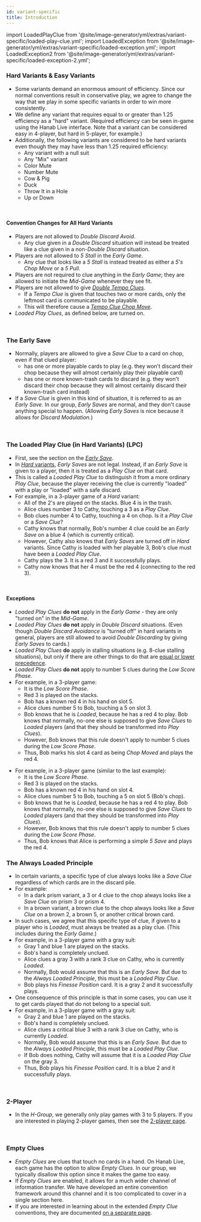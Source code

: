 ```yaml
---
id: variant-specific
title: Introduction
---
```


import LoadedPlayClue from '@site/image-generator/yml/extras/variant-specific/loaded-play-clue.yml';
import LoadedException from '@site/image-generator/yml/extras/variant-specific/loaded-exception.yml';
import LoadedException2 from '@site/image-generator/yml/extras/variant-specific/loaded-exception-2.yml';

### Hard Variants & Easy Variants

- Some variants demand an enormous amount of efficiency. Since our normal conventions result in conservative play, we agree to change the way that we play in some specific variants in order to win more consistently.
- We define any variant that requires equal to or greater than 1.25 efficiency as a "hard" variant. (Required efficiency can be seen in-game using the Hanab Live interface. Note that a variant can be considered easy in 4-player, but hard in 5-player, for example.)
- Additionally, the following variants are considered to be hard variants even though they may have less than 1.25 required efficiency:
  - Any variant with a null suit
  - Any "Mix" variant
  - Color Mute
  - Number Mute
  - Cow & Pig
  - Duck
  - Throw It in a Hole
  - Up or Down

<br />

#### Convention Changes for All Hard Variants

- Players are not allowed to *Double Discard Avoid*.
  - Any clue given in a *Double Discard* situation will instead be treated like a clue given in a non-*Double Discard* situation.
- Players are not allowed to *5 Stall* in the *Early Game*.
  - Any clue that looks like a *5 Stall* is instead treated as either a *5's Chop Move* or a *5 Pull*.
- Players are not required to clue anything in the *Early Game*; they are allowed to initiate the *Mid-Game* whenever they see fit.
- Players are not allowed to give [*Double Tempo Clues*](level-6.md#the-valuable-tempo-clue).
  - If a *Tempo Clue* is given that touches two or more cards, only the leftmost card is communicated to be playable.
  - This will therefore cause a [*Tempo Clue Chop Move*](level-6.md#the-tempo-clue-chop-move-tccm).
- *Loaded Play Clues*, as defined below, are turned on.

<br />

### The Early Save

- Normally, players are allowed to give a *Save Clue* to a card on chop, even if that clued player:
  - has one or more playable cards to play (e.g. they won't discard their chop because they will almost certainly play their playable card)
  - has one or more known-trash cards to discard (e.g. they won't discard their chop because they will almost certainly discard their known-trash card instead)
- If a *Save Clue* is given in this kind of situation, it is referred to as an *Early Save*. In our group, *Early Saves* are normal, and they don't cause anything special to happen. (Allowing *Early Saves* is nice because it allows for *Discard Modulation.*)

<br />

### The Loaded Play Clue (in Hard Variants) (LPC)

- First, see the section on the *[Early Save](#the-early-save)*.
- In [*Hard* variants](#hard-variants--easy-variants), *Early Saves* are not legal. Instead, if an *Early Save* is given to a player, then it is treated as a *Play Clue* on that card.
- This is called a *Loaded Play Clue* to distinguish it from a more ordinary *Play Clue*, because the player receiving the clue is currently "loaded" with a play or "loaded" with a safe discard.
- For example, in a 3-player game of a *Hard* variant:
  - All of the 2's are played on the stacks. Blue 4 is in the trash.
  - Alice clues number 3 to Cathy, touching a 3 as a *Play Clue*.
  - Bob clues number 4 to Cathy, touching a 4 on chop. Is it a *Play Clue* or a *Save Clue*?
  - Cathy knows that normally, Bob's number 4 clue could be an *Early Save* on a blue 4 (which is currently critical).
  - However, Cathy also knows that *Early Saves* are turned off in *Hard* variants. Since Cathy is loaded with her playable 3, Bob's clue must have been a *Loaded Play Clue*.
  - Cathy plays the 3. It is a red 3 and it successfully plays.
  - Cathy now knows that her 4 must be the red 4 (connecting to the red 3).

<LoadedPlayClue />

<br />

#### Exceptions

- *Loaded Play Clues* **do not** apply in the *Early Game* - they are only "turned on" in the *Mid-Game*.
- *Loaded Play Clues* **do not** apply in *Double Discard* situations. (Even though *Double Discard Avoidance* is "turned off" in hard variants in general, players are still allowed to avoid *Double Discarding* by giving *Early Saves* to cards.)
- *Loaded Play Clues* **do** apply in stalling situations (e.g. 8-clue stalling situations), but only if there are other things to do that are [equal or lower precedence](level-8.md#allowable-stall-clues-stall-table).
- *Loaded Play Clues* **do not** apply to number 5 clues during the *Low Score Phase*.
- For example, in a 3-player game:
  - It is the *Low Score Phase*.
  - Red 3 is played on the stacks.
  - Bob has a known red 4 in his hand on slot 5.
  - Alice clues number 5 to Bob, touching a 5 on slot 3.
  - Bob knows that he is *Loaded*, because he has a red 4 to play. Bob knows that normally, no-one else is supposed to give *Save Clues* to *Loaded* players (and that they should be transformed into *Play Clues*).
  - However, Bob knows that this rule doesn't apply to number 5 clues during the *Low Score Phase*.
  - Thus, Bob marks his slot 4 card as being *Chop Moved* and plays the red 4.

<LoadedException />

- For example, in a 3-player game (similar to the last example):
  - It is the *Low Score Phase*.
  - Red 3 is played on the stacks.
  - Bob has a known red 4 in his hand on slot 4.
  - Alice clues number 5 to Bob, touching a 5 on slot 5 (Bob's chop).
  - Bob knows that he is *Loaded*, because he has a red 4 to play. Bob knows that normally, no-one else is supposed to give *Save Clues* to *Loaded* players (and that they should be transformed into *Play Clues*).
  - However, Bob knows that this rule doesn't apply to number 5 clues during the *Low Score Phase*.
  - Thus, Bob knows that Alice is performing a simple *5 Save* and plays the red 4.

<LoadedException2 />

### The Always Loaded Principle

- In certain variants, a specific type of clue always looks like a *Save Clue* regardless of which cards are in the discard pile.
- For example:
  - In a dark prism variant, a 3 or 4 clue to the chop always looks like a *Save Clue* on prism 3 or prism 4.
  - In a brown variant, a brown clue to the chop always looks like a *Save Clue* on a brown 2, a brown 5, or another critical brown card.
- In such cases, we agree that this specific type of clue, if given to a player who is *Loaded*, must always be treated as a play clue. (This includes during the *Early Game*.)
- For example, in a 3-player game with a gray suit:
  - Gray 1 and blue 1 are played on the stacks.
  - Bob's hand is completely unclued.
  - Alice clues a gray 3 with a rank 3 clue on Cathy, who is currently *Loaded*.
  - Normally, Bob would assume that this is an *Early Save*. But due to the *Always Loaded Principle*, this must be a *Loaded Play Clue*.
  - Bob plays his *Finesse Position* card. It is a gray 2 and it successfully plays.
- One consequence of this principle is that in some cases, you can use it to get cards played that do not belong to a special suit.
- For example, in a 3-player game with a gray suit:
  - Gray 2 and blue 1 are played on the stacks.
  - Bob's hand is completely unclued.
  - Alice clues a critical blue 3 with a rank 3 clue on Cathy, who is currently *Loaded*.
  - Normally, Bob would assume that this is an *Early Save*. But due to the *Always Loaded Principle*, this must be a *Loaded Play Clue*.
  - If Bob does nothing, Cathy will assume that it is a *Loaded Play Clue* on the gray 3.
  - Thus, Bob plays his *Finesse Position* card. It is a blue 2 and it successfully plays.

<br />

### 2-Player

- In the *H-Group*, we generally only play games with 3 to 5 players. If you are interested in playing 2-player games, then see the [2-player page](https://github.com/hanabi/hanabi.github.io/blob/main/misc/2-player.md).

<br />

### Empty Clues

- *Empty Clues* are clues that touch no cards in a hand. On Hanab Live, each game has the option to allow *Empty Clues*. In our group, we typically disallow this option since it makes the game too easy.
- If *Empty Clues* are enabled, it allows for a much wider channel of information transfer. We have developed an entire convention framework around this channel and it is too complicated to cover in a single section here.
- If you are interested in learning about in the extended *Empty Clue* conventions, they are documented [on a separate page](https://github.com/hanabi/hanabi.github.io/blob/main/misc/empty-clues.md).
